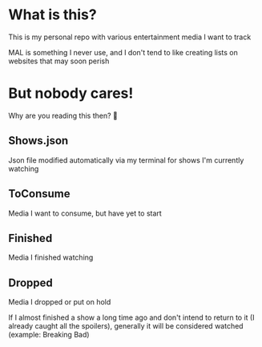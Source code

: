 # What is this?

This is my personal repo with various entertainment media I want to track

MAL is something I never use, and I don't tend to like creating lists on websites that may soon perish

# But nobody cares!

Why are you reading this then? 🤨

## Shows.json

Json file modified automatically via my terminal for shows I'm currently watching

## ToConsume

Media I want to consume, but have yet to start

## Finished

Media I finished watching

## Dropped

Media I dropped or put on hold

If I almost finished a show a long time ago and don't intend to return to it (I already caught all the spoilers), generally it will be considered watched (example: Breaking Bad)